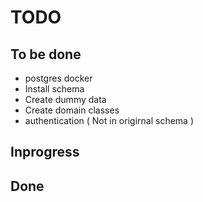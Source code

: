 # TODO
## To be done
- postgres docker
- Install schema
- Create dummy data
- Create domain classes
- authentication ( Not in origirnal schema )

## Inprogress


## Done
